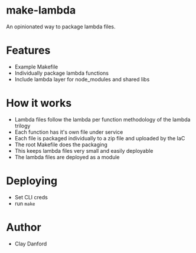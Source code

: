 # make-lambda

An opinionated way to package lambda files.

# Features
- Example Makefile
- Individually package lambda functions
- Include lambda layer for node_modules and shared libs

# How it works
- Lambda files follow the lambda per function methodology of the lambda trilogy
- Each function has it's own file under service
- Each file is packaged individually to a zip file and uploaded by the IaC
- The root Makefile does the packaging
- This keeps lambda files very small and easily deployable
- The lambda files are deployed as a module

# Deploying
- Set CLI creds
- run `make`

# Author
- Clay Danford
